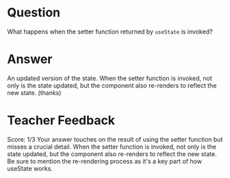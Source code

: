 # Question

What happens when the setter function returned by `useState` is invoked?

# Answer
An updated version of the state. When the setter function is invoked, not only is the state updated, but the component also re-renders to reflect the new state. (thanks)


# Teacher Feedback
Score: 1/3
 Your answer touches on the result of using the setter function but misses a crucial detail. When the setter function is invoked, not only is the state updated, but the component also re-renders to reflect the new state. Be sure to mention the re-rendering process as it's a key part of how useState works.